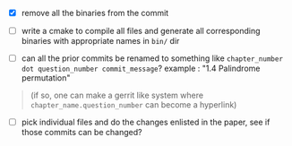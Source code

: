 
- [x] remove all the binaries from the commit

- [ ] write a cmake to compile all files and generate all corresponding binaries with appropriate names in `bin/` dir

- [ ] can all the prior commits be renamed to something like `chapter_number dot question_number commit_message`? 
example : "1.4 Palindrome permutation"

>(if so, one can make a gerrit like system where `chapter_name.question_number` can become a hyperlink)

- [ ] pick individual files and do the changes enlisted in the paper, see if those commits can be changed?


